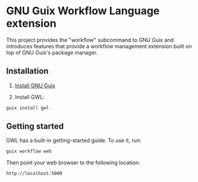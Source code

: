 GNU Guix Workflow Language extension
====================================

This project provides the "workflow" subcommand to GNU Guix and
introduces features that provide a workflow management extension built
on top of GNU Guix's package manager.

## Installation

1. [Install GNU Guix](https://www.gnu.org/software/guix/manual/html_node/Binary-Installation.html)

2. Install GWL:

```bash
guix install gwl
```

## Getting started

GWL has a built-in getting-started guide.  To use it, run:

```bash
guix workflow web
```

Then point your web browser to the following location:

```bash
http://localhost:5000
```
